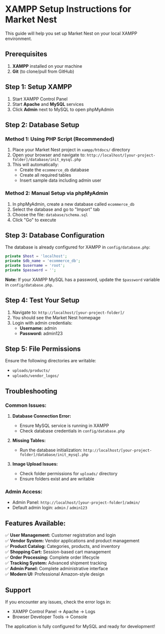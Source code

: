 # XAMPP Setup Instructions for Market Nest

This guide will help you set up Market Nest on your local XAMPP environment.

## Prerequisites

1. **XAMPP** installed on your machine
2. **Git** (to clone/pull from GitHub)

## Step 1: Setup XAMPP

1. Start XAMPP Control Panel
2. Start **Apache** and **MySQL** services
3. Click **Admin** next to MySQL to open phpMyAdmin

## Step 2: Database Setup

### Method 1: Using PHP Script (Recommended)
1. Place your Market Nest project in `xampp/htdocs/` directory
2. Open your browser and navigate to: `http://localhost/[your-project-folder]/database/init_mysql.php`
3. This will automatically:
   - Create the `ecommerce_db` database
   - Create all required tables
   - Insert sample data including admin user

### Method 2: Manual Setup via phpMyAdmin
1. In phpMyAdmin, create a new database called `ecommerce_db`
2. Select the database and go to "Import" tab
3. Choose the file: `database/schema.sql`
4. Click "Go" to execute

## Step 3: Database Configuration

The database is already configured for XAMPP in `config/database.php`:

```php
private $host = 'localhost';
private $db_name = 'ecommerce_db';
private $username = 'root';
private $password = '';
```

**Note:** If your XAMPP MySQL has a password, update the `$password` variable in `config/database.php`.

## Step 4: Test Your Setup

1. Navigate to: `http://localhost/[your-project-folder]/`
2. You should see the Market Nest homepage
3. Login with admin credentials:
   - **Username:** admin
   - **Password:** admin123

## Step 5: File Permissions

Ensure the following directories are writable:
- `uploads/products/`
- `uploads/vendor_logos/`

## Troubleshooting

### Common Issues:

1. **Database Connection Error:**
   - Ensure MySQL service is running in XAMPP
   - Check database credentials in `config/database.php`

2. **Missing Tables:**
   - Run the database initialization: `http://localhost/[your-project-folder]/database/init_mysql.php`

3. **Image Upload Issues:**
   - Check folder permissions for `uploads/` directory
   - Ensure folders exist and are writable

### Admin Access:
- Admin Panel: `http://localhost/[your-project-folder]/admin/`
- Default admin login: `admin` / `admin123`

## Features Available:

✅ **User Management:** Customer registration and login  
✅ **Vendor System:** Vendor applications and product management  
✅ **Product Catalog:** Categories, products, and inventory  
✅ **Shopping Cart:** Session-based cart management  
✅ **Order Processing:** Complete order lifecycle  
✅ **Tracking System:** Advanced shipment tracking  
✅ **Admin Panel:** Complete administrative interface  
✅ **Modern UI:** Professional Amazon-style design  

## Support

If you encounter any issues, check the error logs in:
- XAMPP Control Panel → Apache → Logs
- Browser Developer Tools → Console

The application is fully configured for MySQL and ready for development!